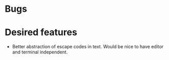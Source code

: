 Bugs
====



Desired features
================

* Better abstraction of escape codes in text.
  Would be nice to have editor and terminal independent.

